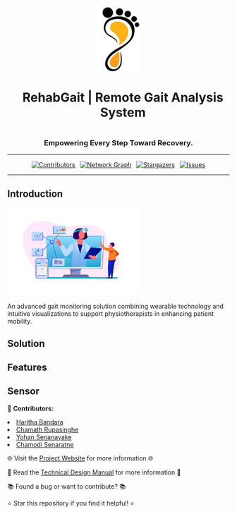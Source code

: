 <div align="center">
  <img src="/docs/images/logo.png" alt="Rehab Gait Logo" width="100">
  <h1 style="display: inline-block; margin-left: 20px;">RehabGait | Remote Gait Analysis System</h1>
  <h3> Empowering Every Step Toward Recovery.</h3>
</div>

___

<div align="center">

[![Contributors][contributors-shield]](https://github.com/cepdnaclk/e20-3yp-Remote-Gait-Analysis/graphs/contributors)&ensp;
[![Network Graph][forks-shield]](https://github.com/cepdnaclk/e20-3yp-Remote-Gait-Analysis/network)&ensp;
[![Stargazers][stars-shield]](https://github.com/cepdnaclk/e19-3yp-beehive-monitoring-system/stargazers)&ensp;
[![Issues][issues-shield]](https://github.com/cepdnaclk/e20-3yp-Remote-Gait-Analysis/issues)

</div>

<!-- MARKDOWN LINKS & IMAGES -->
<!-- https://www.markdownguide.org/basic-syntax/#reference-style-links -->
[contributors-shield]: https://img.shields.io/github/contributors/cepdnaclk/e19-3yp-beehive-monitoring-system.svg?style=for-the-badge
[forks-shield]: https://img.shields.io/github/forks/cepdnaclk/e19-3yp-beehive-monitoring-system.svg?style=for-the-badge
[stars-shield]: https://img.shields.io/github/stars/cepdnaclk/e19-3yp-beehive-monitoring-system.svg?style=for-the-badge
[issues-shield]: https://img.shields.io/github/issues/cepdnaclk/e19-3yp-beehive-monitoring-system.svg?style=for-the-badge

---

## Introduction

<img src="/docs/images/remote-healthcare.jpg" width="300" height="200">

An advanced gait monitoring solution combining wearable technology and intuitive visualizations to support physiotherapists in enhancing patient mobility.

## Solution

## Features

## Sensor

<div align="left">
  <p>👥 <b>Contributors:</b> 
    <li><a href="https://github.com/haritha037">Haritha Bandara</a></li> 
    <li><a href="https://github.com/Chama28228">Chamath Rupasinghe</a></li> 
    <li><a href="https://github.com/Yohansenanayake">Yohan Senanayake</a></li> 
    <li><a href="https://github.com/chamodi27">Chamodi Senaratne</a></li> 
     </p>
  <p>🌐 Visit the <a href="https://cepdnaclk.github.io/e20-3yp-Remote-Gait-Analysis/">Project Website</a> for more information 🌐</p>
  <p>📃 Read the <a href=https://github.com/cepdnaclk/e19-3yp-beehive-monitoring-system/wiki/Home>Technical Design Manual</a> for more information 📃</p>
  <p>📚 Found a bug or want to contribute? 📚</p> 
  <p>⭐️ Star this repository if you find it helpful! ⭐️</p>
</div>

